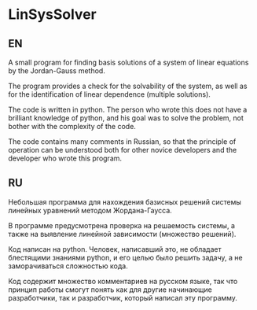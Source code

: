 # LinSysSolver

## EN
A small program for finding basis solutions of a system of linear equations by the Jordan-Gauss method.

The program provides a check for the solvability of the system, as well as for the identification of linear dependence (multiple solutions).

The code is written in python. The person who wrote this does not have a brilliant knowledge of python, and his goal was to solve the problem, not bother with the complexity of the code. 

The code contains many comments in Russian, so that the principle of operation can be understood both for other novice developers and the developer who wrote this program.

## RU
Небольшая программа для нахождения базисных решений системы линейных уравнений методом Жордана-Гаусса.

В программе предусмотрена проверка на решаемость системы, а также на выявление линейной зависимости (множество решений).

Код написан на python. Человек, написавший это, не обладает блестящими знаниями python, и его целью было решить задачу, а не заморачиваться сложностью кода. 

Код содержит множество комментариев на русском языке, так что принцип работы смогут понять как для другие начинающие разработчики, так и разработчик, который написал эту программу.
